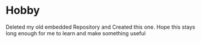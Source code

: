 # Hobby
Deleted my old embedded Repository and Created this one. Hope this stays long enough for me to learn and make something useful

